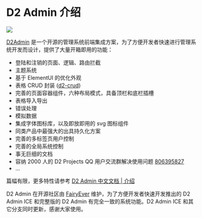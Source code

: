 # D2 Admin 介绍

![](http://fairyever.qiniudn.com/20180821142809.png)

[D2Admin](https://github.com/d2-projects/d2-admin) 是一个开源的管理系统前端集成方案，为了方便开发者快速进行管理系统开发而设计，提供了大量开箱即用的功能：

* 登陆和注销的页面、逻辑、路由拦截
* 主题系统
* 基于 ElementUI 的优化外观
* 表格 CRUD 封装 ([d2-crud](https://github.com/d2-projects/d2-crud))
* 完善的页面容器组件，六种布局模式，具备顶栏和底栏插槽
* 表格导入导出
* 错误处理
* 模拟数据
* 集成字体图标库，以及即放即用的 svg 图标组件
* 同类产品中最强大的出具持久化方案
* 完善的多标签页用户控制
* 完善的全局系统控制
* 事无巨细的文档
* 容纳 2000 人的 D2 Projects QQ 用户交流群解决使用问题 <a target="_blank" href="//shang.qq.com/wpa/qunwpa?idkey=6fd5a3ac1210fb60711d51068ec899a60a68de1b4185b44a20168d0beb33ff05">806395827</a>
* ...

篇幅有限，更多特性请参考 [D2 Admin 中文文档 | 介绍](http://app.d3collection.cn/d2-admin-doc/lastest/zh/learn-guide/)

D2 Admin 在开源社区由 [FairyEver](https://github.com/FairyEver) 维护，为了方便开发者快速开发推出的 D2 Admin ICE 和完整版的 D2 Admin 有完全一致的系统功能。D2 Admin ICE 和其它分支同时更新，感谢大家使用。